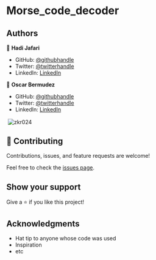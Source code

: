# Morse_code_decoder

## Authors

👤 **Hadi Jafari**

- GitHub: [@githubhandle](https://github.com/Hadi111jafari)
- Twitter: [@twitterhandle](https://twitter.com/HadiJaf62814146)
- LinkedIn: [LinkedIn](https://www.linkedin.com/in/abdul-hadi-jafari)

👤 **Oscar Bermudez**

- GitHub: [@githubhandle](https://github.com/zkr024)
- Twitter: [@twitterhandle](https://twitter.com/zkr024)
- LinkedIn: [LinkedIn](www.linkedin.com/in/oscar-bermudez-07908222a)

<p>&nbsp;<img align="center" src="https://github-readme-stats.vercel.app/api?username=zkr024&show_icons=true&locale=en" alt="zkr024" /></p>

## 🤝 Contributing

Contributions, issues, and feature requests are welcome!

Feel free to check the [issues page](https://github.com/Hadi111jafari/Morse_code_decoder/issues).

## Show your support

Give a ⭐️ if you like this project!

## Acknowledgments

- Hat tip to anyone whose code was used
- Inspiration
- etc
